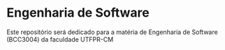 # Engenharia de Software

Este repositório será dedicado para a matéria de Engenharia de Software (BCC3004) da faculdade UTFPR-CM
